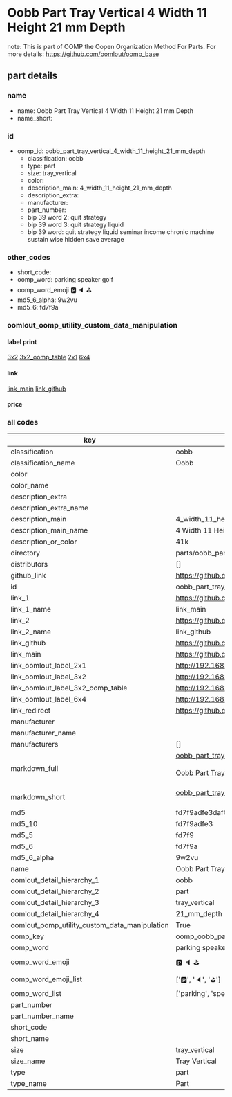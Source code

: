 # Oobb Part Tray Vertical 4 Width 11 Height 21 mm Depth  

note: This is part of OOMP the Oopen Organization Method For Parts. For more details: https://github.com/oomlout/oomp_base

##  part details
  







### name
* name: Oobb Part Tray Vertical 4 Width 11 Height 21 mm Depth
* name_short: 
### id
* oomp_id: oobb_part_tray_vertical_4_width_11_height_21_mm_depth
  * classification: oobb
  * type: part
  * size: tray_vertical
  * color: 
  * description_main: 4_width_11_height_21_mm_depth
  * description_extra: 
  * manufacturer: 
  * part_number: 
  * bip 39 word 2: quit strategy
  * bip 39 word 3: quit strategy liquid
  * bip 39 word: quit strategy liquid seminar income chronic machine sustain wise hidden save average

### other_codes
* short_code: 
* oomp_word: parking speaker golf
* oomp_word_emoji :parking: :speaker: :golf:
* md5_6_alpha: 9w2vu
* md5_6: fd7f9a






### oomlout_oomp_utility_custom_data_manipulation
#### label print
[3x2](http://192.168.1.245:1112/?label=oomp%209w2vu)
[3x2_oomp_table](http://192.168.1.108:1112/?label=oomp%209w2vu)
[2x1](http://192.168.1.242:1112/?label=oomp%209w2vu)
[6x4](http://192.168.1.55:1112/?label=oomp%209w2vu)    

#### link

[link_main](https://github.com/oomlout/oomlout_oomp_version_1_messy/tree/main/parts/oobb_part_tray_vertical_4_width_11_height_21_mm_depth) [link_github](https://github.com/oomlout/oomlout_oomp_version_1_messy/tree/main/parts/oobb_part_tray_vertical_4_width_11_height_21_mm_depth)                             

#### price







### all codes 
| key | value |  
| --- | --- |  
| classification | oobb |  
| classification_name | Oobb |  
| color |  |  
| color_name |  |  
| description_extra |  |  
| description_extra_name |  |  
| description_main | 4_width_11_height_21_mm_depth |  
| description_main_name | 4 Width 11 Height 21 mm Depth |  
| description_or_color | 41k |  
| directory | parts/oobb_part_tray_vertical_4_width_11_height_21_mm_depth |  
| distributors | [] |  
| github_link | https://github.com/oomlout/oomlout_oomp_part_src/tree/main/parts/oobb_part_tray_vertical_4_width_11_height_21_mm_depth |  
| id | oobb_part_tray_vertical_4_width_11_height_21_mm_depth |  
| link_1 | https://github.com/oomlout/oomlout_oomp_version_1_messy/tree/main/parts/oobb_part_tray_vertical_4_width_11_height_21_mm_depth |  
| link_1_name | link_main |  
| link_2 | https://github.com/oomlout/oomlout_oomp_version_1_messy/tree/main/parts/oobb_part_tray_vertical_4_width_11_height_21_mm_depth |  
| link_2_name | link_github |  
| link_github | https://github.com/oomlout/oomlout_oomp_version_1_messy/tree/main/parts/oobb_part_tray_vertical_4_width_11_height_21_mm_depth |  
| link_main | https://github.com/oomlout/oomlout_oomp_version_1_messy/tree/main/parts/oobb_part_tray_vertical_4_width_11_height_21_mm_depth |  
| link_oomlout_label_2x1 | http://192.168.1.242:1112/?label=oomp%209w2vu |  
| link_oomlout_label_3x2 | http://192.168.1.245:1112/?label=oomp%209w2vu |  
| link_oomlout_label_3x2_oomp_table | http://192.168.1.108:1112/?label=oomp%209w2vu |  
| link_oomlout_label_6x4 | http://192.168.1.55:1112/?label=oomp%209w2vu |  
| link_redirect | https://github.com/oomlout/oomlout_oomp_version_1_messy/tree/main/parts/oobb_part_tray_vertical_4_width_11_height_21_mm_depth |  
| manufacturer |  |  
| manufacturer_name |  |  
| manufacturers | [] |  
| markdown_full | [oobb_part_tray_vertical_4_width_11_height_21_mm_depth](none)<br>[](none)<br>[Oobb Part Tray Vertical 4 Width 11 Height 21 Mm Depth](none)<br><br> |  
| markdown_short | [oobb_part_tray_vertical_4_width_11_height_21_mm_depth](none)<br><br> |  
| md5 | fd7f9adfe3daf0b0a1b94c3904b5b57e |  
| md5_10 | fd7f9adfe3 |  
| md5_5 | fd7f9 |  
| md5_6 | fd7f9a |  
| md5_6_alpha | 9w2vu |  
| name | Oobb Part Tray Vertical 4 Width 11 Height 21 mm Depth |  
| oomlout_detail_hierarchy_1 | oobb |  
| oomlout_detail_hierarchy_2 | part |  
| oomlout_detail_hierarchy_3 | tray_vertical |  
| oomlout_detail_hierarchy_4 | 21_mm_depth |  
| oomlout_oomp_utility_custom_data_manipulation | True |  
| oomp_key | oomp_oobb_part_tray_vertical_4_width_11_height_21_mm_depth |  
| oomp_word | parking speaker golf |  
| oomp_word_emoji | :parking: :speaker: :golf: |  
| oomp_word_emoji_list | [':parking:', ':speaker:', ':golf:'] |  
| oomp_word_list | ['parking', 'speaker', 'golf'] |  
| part_number |  |  
| part_number_name |  |  
| short_code |  |  
| short_name |  |  
| size | tray_vertical |  
| size_name | Tray Vertical |  
| type | part |  
| type_name | Part |  
